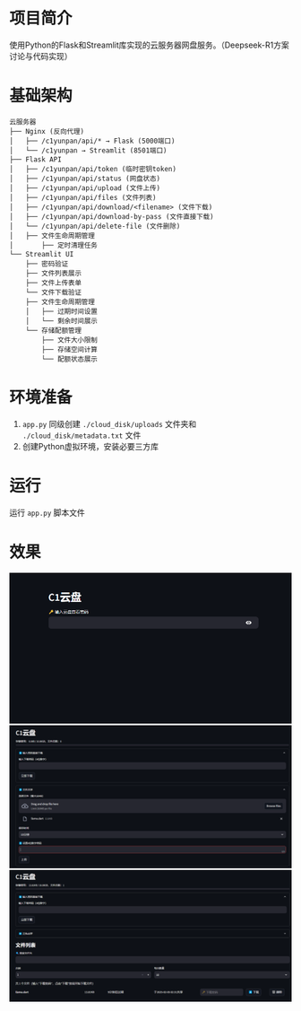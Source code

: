 # 项目简介
使用Python的Flask和Streamlit库实现的云服务器网盘服务。（Deepseek-R1方案讨论与代码实现）

# 基础架构
```
云服务器
├── Nginx (反向代理)
│   ├── /c1yunpan/api/* → Flask (5000端口)
│   └── /c1yunpan → Streamlit (8501端口)
├── Flask API
│   ├── /c1yunpan/api/token (临时密钥token)
│   ├── /c1yunpan/api/status (网盘状态)
│   ├── /c1yunpan/api/upload (文件上传)
│   ├── /c1yunpan/api/files (文件列表)
│   ├── /c1yunpan/api/download/<filename> (文件下载)
│   ├── /c1yunpan/api/download-by-pass (文件直接下载)
│   └── /c1yunpan/api/delete-file (文件删除)
│   ├── 文件生命周期管理
│       ├── 定时清理任务
└── Streamlit UI
    ├── 密码验证
    ├── 文件列表展示
    ├── 文件上传表单
    └── 文件下载验证
    ├── 文件生命周期管理
    │   ├── 过期时间设置
    │   └── 剩余时间展示
    └── 存储配额管理
        ├── 文件大小限制
        ├── 存储空间计算
        └── 配额状态展示
```

# 环境准备
1. `app.py` 同级创建 `./cloud_disk/uploads` 文件夹和 `./cloud_disk/metadata.txt` 文件
2. 创建Python虚拟环境，安装必要三方库

# 运行
运行 `app.py` 脚本文件

# 效果
![首页](https://github.com/Chaos-woo/c1yunpan/blob/main/home.png)
![文件上传](https://github.com/Chaos-woo/c1yunpan/blob/main/upload_file.png)
![文件列表](https://github.com/Chaos-woo/c1yunpan/blob/main/file_list.png)

